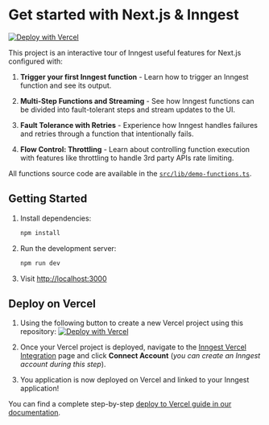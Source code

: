 # Get started with Next.js & Inngest

[![Deploy with Vercel](https://vercel.com/button)](https://vercel.com/new/clone?repository-url=https%3A%2F%2Fgithub.com%2Finngest%2Finngest-js%2Ftree%2Fmain%2Fexamples%2Fframework-nextjs-starter&integration-ids=oac_H9biZULoTuJYFO32xkUydDmT&products=%5B%7B%22type%22%3A%22integration%22%2C%22integrationSlug%22%3A%22inngest%22%2C%22productSlug%22%3A%22inngest%22%2C%22protocol%22%3A%22workflow%22%2C%22group%22%3A%22%22%7D%5D)

This project is an interactive tour of Inngest useful features for Next.js configured with:

1. **Trigger your first Inngest function** - Learn how to trigger an Inngest function and see its output.

2. **Multi-Step Functions and Streaming** - See how Inngest functions can be divided into fault-tolerant steps and stream updates to the UI.

3. **Fault Tolerance with Retries** - Experience how Inngest handles failures and retries through a function that intentionally fails.

4. **Flow Control: Throttling** - Learn about controlling function execution with features like throttling to handle 3rd party APIs rate limiting.

All functions source code are available in the [`src/lib/demo-functions.ts`](./src/lib/demo-functions.ts).

## Getting Started

1. Install dependencies:
   ```bash
   npm install
   ```
2. Run the development server:
   ```bash
   npm run dev
   ```
3. Visit [http://localhost:3000](http://localhost:3000)

## Deploy on Vercel

1. Using the following button to create a new Vercel project using this repository:
   [![Deploy with Vercel](https://vercel.com/button)](https://vercel.com/new/clone?repository-url=https%3A%2F%2Fgithub.com%2Finngest%2Finngest-js%2Ftree%2Fmain%2Fexamples%2Fframework-nextjs-starter&integration-ids=oac_H9biZULoTuJYFO32xkUydDmT&products=%5B%7B%22type%22%3A%22integration%22%2C%22integrationSlug%22%3A%22inngest%22%2C%22productSlug%22%3A%22inngest%22%2C%22protocol%22%3A%22workflow%22%2C%22group%22%3A%22%22%7D%5D)

2. Once your Vercel project is deployed, navigate to the [Inngest Vercel Integration](https://vercel.com/integrations/inngest) page and click **Connect Account** (_you can create an Inngest account during this step_).

3. You application is now deployed on Vercel and linked to your Inngest application!

You can find a complete step-by-step [deploy to Vercel guide in our documentation](https://www.inngest.com/docs/deploy/vercel?ref=nextjs-starter-template).
